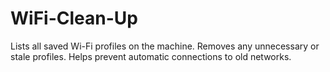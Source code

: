 # WiFi-Clean-Up
Lists all saved Wi-Fi profiles on the machine.  Removes any unnecessary or stale profiles.  Helps prevent automatic connections to old networks.
